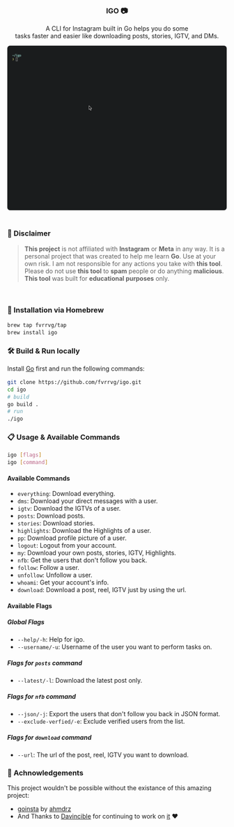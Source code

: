 <div align="center">
  <h3 align="center">IGO 📷</h3>

  <p align="center">
    A CLI for Instagram built in Go helps you do some <br> tasks faster and easier like downloading posts, stories, IGTV, and DMs.
  </p>

<img style="width: 700px" src="./.github/media/preview.gif" alt="Preview" />
</div>

<br>

### 🚨 Disclaimer

> **This project** is not affiliated with **Instagram** or **Meta** in any way. It is a personal project that was created to help me learn **Go**. Use at your own risk. I am not responsible for any actions you take with **this tool**. Please do not use **this tool** to **spam** people or do anything **malicious**. **This tool** was built for **educational purposes** only.

<br>

### 🍺 Installation via Homebrew

```sh
brew tap fvrrvg/tap
brew install igo
```

### 🛠️ Build & Run locally

Install [Go](https://golang.org/doc/install) first and run the following commands:

```sh
git clone https://github.com/fvrrvg/igo.git
cd igo
# build
go build .
# run
./igo
```

### 📋 Usage & Available Commands

```sh
igo [flags]
igo [command]
```

#### Available Commands

- `everything`: Download everything.
- `dms`: Download your direct messages with a user.
- `igtv`: Download the IGTVs of a user.
- `posts`: Download posts.
- `stories`: Download stories.
- `highlights`: Download the Highlights of a user.
- `pp`: Download profile picture of a user.
- `logout`: Logout from your account.
- `my`: Download your own posts, stories, IGTV, Highlights.
- `nfb`: Get the users that don't follow you back.
- `follow`: Follow a user.
- `unfollow`: Unfollow a user.
- `whoami`: Get your account's info.
- `download`: Download a post, reel, IGTV just by using the url.

#### Available Flags

##### Global Flags

- `--help/-h`: Help for igo.
- `--username/-u`: Username of the user you want to perform tasks on.

##### Flags for `posts` command

- `--latest/-l`: Download the latest post only.

##### Flags for `nfb` command

- `--json/-j`: Export the users that don't follow you back in JSON format.
- `--exclude-verfied/-e`: Exclude verified users from the list.

##### Flags for `download` command

- `--url`: The url of the post, reel, IGTV you want to download.

### 🙌 Achnowledgements

This project wouldn't be possible without the existance of this amazing project:

- [goinsta](https://github.com/ahmdrz/goinsta) by [ahmdrz](https://github.com/ahmdrz)
- And Thanks to [Davincible](https://github.com/Davincible/) for continuing to work on [it](https://github.com/Davincible/goinsta) ❤️
